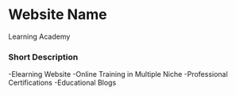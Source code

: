 # Website Name

Learning Academy


### Short Description

-Elearning Website
-Online Training in Multiple Niche
-Professional Certifications
-Educational Blogs
